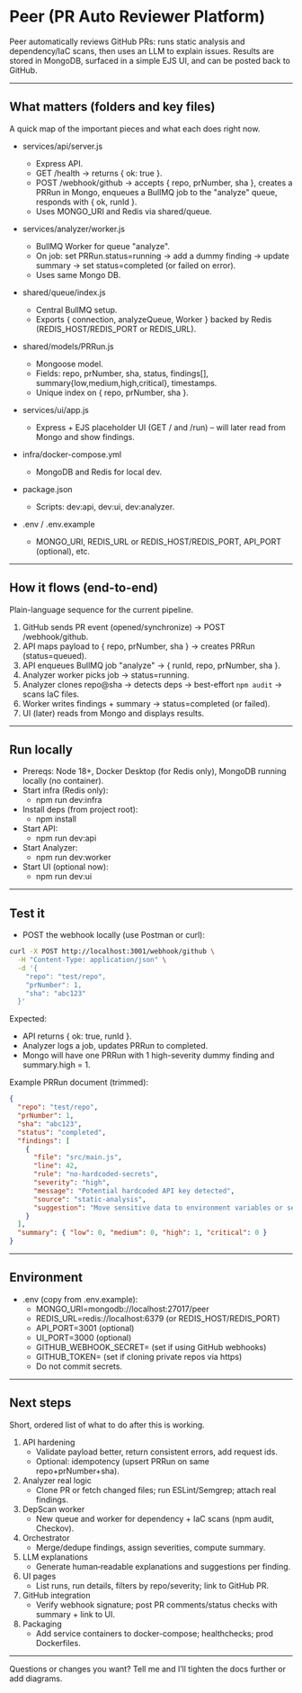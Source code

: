 # Peer (PR Auto Reviewer Platform)

Peer automatically reviews GitHub PRs: runs static analysis and dependency/IaC scans, then uses an LLM to explain issues. Results are stored in MongoDB, surfaced in a simple EJS UI, and can be posted back to GitHub.

---

## What matters (folders and key files)
A quick map of the important pieces and what each does right now.

- services/api/server.js
  - Express API.
  - GET /health → returns { ok: true }.
  - POST /webhook/github → accepts { repo, prNumber, sha }, creates a PRRun in Mongo, enqueues a BullMQ job to the "analyze" queue, responds with { ok, runId }.
  - Uses MONGO_URI and Redis via shared/queue.

- services/analyzer/worker.js
  - BullMQ Worker for queue "analyze".
  - On job: set PRRun.status=running → add a dummy finding → update summary → set status=completed (or failed on error).
  - Uses same Mongo DB.

- shared/queue/index.js
  - Central BullMQ setup.
  - Exports { connection, analyzeQueue, Worker } backed by Redis (REDIS_HOST/REDIS_PORT or REDIS_URL).

- shared/models/PRRun.js
  - Mongoose model.
  - Fields: repo, prNumber, sha, status, findings[], summary{low,medium,high,critical}, timestamps.
  - Unique index on { repo, prNumber, sha }.

- services/ui/app.js
  - Express + EJS placeholder UI (GET / and /run) – will later read from Mongo and show findings.

- infra/docker-compose.yml
  - MongoDB and Redis for local dev.

- package.json
  - Scripts: dev:api, dev:ui, dev:analyzer.

- .env / .env.example
  - MONGO_URI, REDIS_URL or REDIS_HOST/REDIS_PORT, API_PORT (optional), etc.

---

## How it flows (end-to-end)
Plain-language sequence for the current pipeline.

1) GitHub sends PR event (opened/synchronize) → POST /webhook/github.
2) API maps payload to { repo, prNumber, sha } → creates PRRun (status=queued).
3) API enqueues BullMQ job "analyze" → { runId, repo, prNumber, sha }.
4) Analyzer worker picks job → status=running.
5) Analyzer clones repo@sha → detects deps → best-effort `npm audit` → scans IaC files.
6) Worker writes findings + summary → status=completed (or failed).
7) UI (later) reads from Mongo and displays results.

---

## Run locally
- Prereqs: Node 18+, Docker Desktop (for Redis only), MongoDB running locally (no container).
- Start infra (Redis only):
  - npm run dev:infra
- Install deps (from project root):
  - npm install
- Start API:
  - npm run dev:api
- Start Analyzer:
  - npm run dev:worker
- Start UI (optional now):
  - npm run dev:ui

---

## Test it
- POST the webhook locally (use Postman or curl):

```bash path=null start=null
curl -X POST http://localhost:3001/webhook/github \
  -H "Content-Type: application/json" \
  -d '{
    "repo": "test/repo",
    "prNumber": 1,
    "sha": "abc123"
  }'
```

Expected:
- API returns { ok: true, runId }.
- Analyzer logs a job, updates PRRun to completed.
- Mongo will have one PRRun with 1 high-severity dummy finding and summary.high = 1.

Example PRRun document (trimmed):
```json path=null start=null
{
  "repo": "test/repo",
  "prNumber": 1,
  "sha": "abc123",
  "status": "completed",
  "findings": [
    {
      "file": "src/main.js",
      "line": 42,
      "rule": "no-hardcoded-secrets",
      "severity": "high",
      "message": "Potential hardcoded API key detected",
      "source": "static-analysis",
      "suggestion": "Move sensitive data to environment variables or secure configuration"
    }
  ],
  "summary": { "low": 0, "medium": 0, "high": 1, "critical": 0 }
}
```

---

## Environment
- .env (copy from .env.example):
  - MONGO_URI=mongodb://localhost:27017/peer
  - REDIS_URL=redis://localhost:6379 (or REDIS_HOST/REDIS_PORT)
  - API_PORT=3001 (optional)
  - UI_PORT=3000 (optional)
  - GITHUB_WEBHOOK_SECRET= (set if using GitHub webhooks)
  - GITHUB_TOKEN= (set if cloning private repos via https)
  - Do not commit secrets.

---

## Next steps
Short, ordered list of what to do after this is working.

1) API hardening
   - Validate payload better, return consistent errors, add request ids.
   - Optional: idempotency (upsert PRRun on same repo+prNumber+sha).
2) Analyzer real logic
   - Clone PR or fetch changed files; run ESLint/Semgrep; attach real findings.
3) DepScan worker
   - New queue and worker for dependency + IaC scans (npm audit, Checkov).
4) Orchestrator
   - Merge/dedupe findings, assign severities, compute summary.
5) LLM explanations
   - Generate human‑readable explanations and suggestions per finding.
6) UI pages
   - List runs, run details, filters by repo/severity; link to GitHub PR.
7) GitHub integration
   - Verify webhook signature; post PR comments/status checks with summary + link to UI.
8) Packaging
   - Add service containers to docker-compose; healthchecks; prod Dockerfiles.

---

Questions or changes you want? Tell me and I’ll tighten the docs further or add diagrams.
